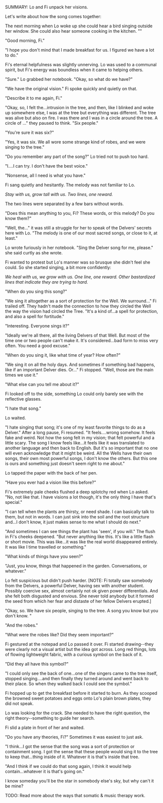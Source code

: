 SUMMARY: Lo and Fi unpack her visions.


Let's write about how the song comes together: 

The next morning when Lo woke up she could hear a bird singing outside her window. She could also hear someone cooking in the kitchen.  ""

"Good morning, Fi."

"I hope you don't mind that I made breakfast for us. I figured we have a lot to do."

Fi's eternal helpfulness was slightly unnerving.  Lo was used to a communal spirit, but Fi's energy was boundless when it came to helping others. 

"Sure."  Lo grabbed her notebook.  "Okay, so what do we have?"

"We have the original vision." Fi spoke quickly and quietly on that. 

"Describe it to me again, Fi." 

"Okay, so, I felt the...intrusion in the tree, and then, like I blinked and woke up somewhere else, I was at the tree but everything was different.  The tree was alive but also on fire. I was there and I was in a circle around the tree.  A circle of ..." they paused to think.  "Six people." 

"You're sure it was six?" 

"Yes, it was six.  We all wore some strange kind of robes, and we were singing to the tree."

"Do you remember any part of the song?" Lo tried not to push too hard. 

"I....I can try. I don't have the best voice."

"Nonsense, all I need is what you have."

Fi sang quietly and hesitantly. The melody was not familiar to Lo. 

_Stay with us, grow tall with us._
_Two lines, one reward._

The two lines were separated by a few bars without words. 

"Does this mean anything to you, Fi? These words, or this melody? Do you know them?"

"Well, the..." it was still a struggle for her to speak of the Delvers' secrets here with Lo. "The melody is one of our most sacred songs, or close to it, at least."

Lo wrote furiously in her notebook.  "Sing the Delver song for me, please." she said curtly as she wrote. 

Fi wanted to protest but Lo's manner was so brusque she didn't feel she could.  So she started singing, a bit more confidently: 

_We heal with us, we grow with us._
_One line, one reward._ 
_Other bastardized lines that indicate they are trying to hard._

"When do you sing this song?"

"We sing it altogether as a sort of protection for the Well.  We surround..." Fi trailed off. They hadn't made the connection to how they circled the Well the way the vision had circled the Tree.  "It's a kind of...a spell for protection, and also a spell for fortitude." 

"Interesting. Everyone sings it?"

"Ideally we're all there, all the living Delvers of that Well.  But most of the time one or two people can't make it.  It's considered...bad form to miss very often.  You need a good excuse."

"When do you sing it, like what time of year? How often?"

"We sing it on all the holy days.  And sometimes if something bad happens, like if an important Delver dies. Or..." Fi stopped. "Well, those are the main times we use it."

"What else can you tell me about it?"

Fi looked off to the side, something Lo could only barely see with the reflective glasses.  

"I hate that song."

Lo waited.

"I hate singing that song; it's one of my least favorite things to do as a Delver." After a long pause, Fi resumed. "It feels....wrong somehow.  It feels fake and weird. Not how the song felt in my vision; that felt powerful and a little scary.  The song I know feels like...it feels like it was translated to another language and then back to English.  But it's so important that no one will even acknowledge that it might be weird.  All the Wells have their own songs, their own most powerful songs, I don't know the others.  But this one is ours and something just doesn't seem right to me about."

Lo tapped the paper with the back of her pen.  

"Have you ever had a vision like this before?"

Fi's extremely pale cheeks flushed a deep splotchy red when Lo asked.  "No, not like that.  I have visions a lot though, it's the only thing I have that's special."

"I can tell when the plants are thirsty, or need shade.  I can basically talk to them, but not in words. I can just sink into the soil and the root structure and...I don't know, it just makes sense to me what I should do next."  

"And sometimes I can see things the plant has 'seen', if you will." The flush in Fi's cheeks deepened. "But never anything like this.  It's like a little flash or short movie.  This was like...it was like the real world disappeared entirely. It was like I time travelled or something." 

"What kinds of things have you seen?"

"Just, you  know, things that happened in the garden.  Conversations, or whatever."

Lo felt suspicious but didn't push harder. [NOTE: Fi totally saw somebody from the Delvers, a powerful Delver, having sex with another student. Possibly coercive sex, almost certainly not ok given power differentials. And she felt both disgusted and envious.  She never told anybody but it formed the seed from which her fear and distaste of her fellow Delvers erupted.]

"Okay, so. We have six people, singing to the tree. A song you know but you don't know.  "

"And the robes."  

"What were the robes like? Did they seem important?"

Fi gestured at the notepad and Lo passed it over.  Fi started drawing--they were clearly not a visual artist but the idea got across.  Long red things, lots of flowing lightweight fabric, with a curious symbol on the back of it.  

"Did they all have this symbol?"

"I could only see the back of one...one of the singers came to the tree itself, stopped singing....and then finally they turned around and went back to their place.  So when they walked back I could see the symbol."

Fi hopped up to get the breakfast before it started to burn.  As they scooped the browned sweet potatoes and eggs onto Lo's plain brown plates, they did not speak. 

Lo was looking for the crack.  She needed to have the right question, the right theory--something to guide her search. 

Fi slid a plate in front of her and waited. 

"Do you have any theories, Fi?" Sometimes it was easiest to just ask. 

"I think...I got the sense that the song was a sort of protection or containment song. I got the sense that these people would sing it to the tree to keep that...thing inside of it.  Whatever it is that's inside that tree.

"And I think if we could do that song again, I think it would help contain...whatever it is that's going on."

I know someday you'll be the star in somebody else's sky, but why can't it be mine? 

TODO: Read more about the ways that somatic & music therapy work. 